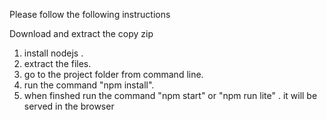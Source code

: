Please follow the following instructions 


Download  and extract the copy zip

1. install nodejs . 
2. extract the files. 
3. go to the project folder from command line. 
4. run the command "npm install".
5. when finshed run the command "npm start" or "npm run lite" .
it will be served in  the browser

